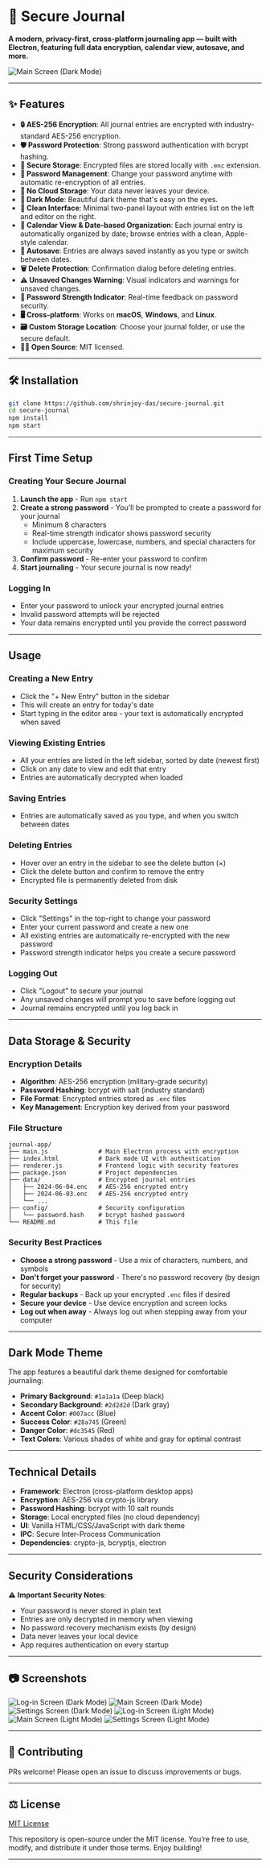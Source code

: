 

# 🚀 Secure Journal

**A modern, privacy-first, cross-platform journaling app — built with Electron, featuring full data encryption, calendar view, autosave, and more.**

![Main Screen (Dark Mode)](assets/screenshots/d2.png)

---

## ✨ Features

- **🔒 AES-256 Encryption**: All journal entries are encrypted with industry-standard AES-256 encryption.
- **🛡️ Password Protection**: Strong password authentication with bcrypt hashing.
- **🔐 Secure Storage**: Encrypted files are stored locally with `.enc` extension.
- **🔄 Password Management**: Change your password anytime with automatic re-encryption of all entries.
- **🚫 No Cloud Storage**: Your data never leaves your device.
- **🌙 Dark Mode**: Beautiful dark theme that's easy on the eyes.
- **📱 Clean Interface**: Minimal two-panel layout with entries list on the left and editor on the right.
- **📅 Calendar View & Date-based Organization**: Each journal entry is automatically organized by date; browse entries with a clean, Apple-style calendar.
- **💾 Autosave**: Entries are always saved instantly as you type or switch between dates.
- **🗑️ Delete Protection**: Confirmation dialog before deleting entries.
- **⚠️ Unsaved Changes Warning**: Visual indicators and warnings for unsaved changes.
- **💪 Password Strength Indicator**: Real-time feedback on password security.
- **🖥️ Cross-platform**: Works on **macOS**, **Windows**, and **Linux**.
- **🗃️ Custom Storage Location**: Choose your journal folder, or use the secure default.
- **🧑‍💻 Open Source**: MIT licensed.

---

## 🛠️ Installation

```bash
git clone https://github.com/shrinjoy-das/secure-journal.git
cd secure-journal
npm install
npm start
```

---

## First Time Setup

### Creating Your Secure Journal

1. **Launch the app** - Run `npm start`
2. **Create a strong password** - You'll be prompted to create a password for your journal
   - Minimum 8 characters
   - Real-time strength indicator shows password security
   - Include uppercase, lowercase, numbers, and special characters for maximum security
3. **Confirm password** - Re-enter your password to confirm
4. **Start journaling** - Your secure journal is now ready!

### Logging In

- Enter your password to unlock your encrypted journal entries
- Invalid password attempts will be rejected
- Your data remains encrypted until you provide the correct password

---

## Usage

### Creating a New Entry
- Click the "+ New Entry" button in the sidebar
- This will create an entry for today's date
- Start typing in the editor area - your text is automatically encrypted when saved

### Viewing Existing Entries
- All your entries are listed in the left sidebar, sorted by date (newest first)
- Click on any date to view and edit that entry
- Entries are automatically decrypted when loaded

### Saving Entries
- Entries are automatically saved as you type, and when you switch between dates

### Deleting Entries
- Hover over an entry in the sidebar to see the delete button (×)
- Click the delete button and confirm to remove the entry
- Encrypted file is permanently deleted from disk

### Security Settings
- Click "Settings" in the top-right to change your password
- Enter your current password and create a new one
- All existing entries are automatically re-encrypted with the new password
- Password strength indicator helps you create a secure password

### Logging Out
- Click "Logout" to secure your journal
- Any unsaved changes will prompt you to save before logging out
- Journal remains encrypted until you log back in

---

## Data Storage & Security

### Encryption Details
- **Algorithm**: AES-256 encryption (military-grade security)
- **Password Hashing**: bcrypt with salt (industry standard)
- **File Format**: Encrypted entries stored as `.enc` files
- **Key Management**: Encryption key derived from your password

### File Structure

```
journal-app/
├── main.js              # Main Electron process with encryption
├── index.html           # Dark mode UI with authentication
├── renderer.js          # Frontend logic with security features
├── package.json         # Project dependencies
├── data/                # Encrypted journal entries
│   ├── 2024-06-04.enc   # AES-256 encrypted entry
│   ├── 2024-06-03.enc   # AES-256 encrypted entry
│   └── ...
├── config/              # Security configuration
│   └── password.hash    # bcrypt hashed password
└── README.md            # This file
```

### Security Best Practices
- **Choose a strong password** - Use a mix of characters, numbers, and symbols
- **Don't forget your password** - There's no password recovery (by design for security)
- **Regular backups** - Back up your encrypted `.enc` files if desired
- **Secure your device** - Use device encryption and screen locks
- **Log out when away** - Always log out when stepping away from your computer

---

## Dark Mode Theme

The app features a beautiful dark theme designed for comfortable journaling:

- **Primary Background**: `#1a1a1a` (Deep black)
- **Secondary Background**: `#2d2d2d` (Dark gray)
- **Accent Color**: `#007acc` (Blue)
- **Success Color**: `#28a745` (Green)
- **Danger Color**: `#dc3545` (Red)
- **Text Colors**: Various shades of white and gray for optimal contrast

---

## Technical Details

- **Framework**: Electron (cross-platform desktop apps)
- **Encryption**: AES-256 via crypto-js library
- **Password Hashing**: bcrypt with 10 salt rounds
- **Storage**: Local encrypted files (no cloud dependency)
- **UI**: Vanilla HTML/CSS/JavaScript with dark theme
- **IPC**: Secure Inter-Process Communication
- **Dependencies**: crypto-js, bcryptjs, electron

---

## Security Considerations

⚠️ **Important Security Notes**:
- Your password is never stored in plain text
- Entries are only decrypted in memory when viewing
- No password recovery mechanism exists (by design)
- Data never leaves your local device
- App requires authentication on every startup

---

## 📷 Screenshots

![Log-in Screen (Dark Mode)](assets/screenshots/d1.png)
![Main Screen (Dark Mode)](assets/screenshots/d2.png)
![Settings Screen (Dark Mode)](assets/screenshots/d3.png)
![Log-in Screen (Light Mode)](assets/screenshots/w1.png)
![Main Screen (Light Mode)](assets/screenshots/w2.png)
![Settings Screen (Light Mode)](assets/screenshots/w3.png)

---

## 🙏 Contributing

PRs welcome! Please open an issue to discuss improvements or bugs.

---

## ⚖️ License

[MIT License](https://github.com/shrinjoy-das/Secure-Journal/blob/main/LICENCE.txt)

This repository is open-source under the MIT license. You’re free to use, modify, and distribute it under those terms. Enjoy building!

---